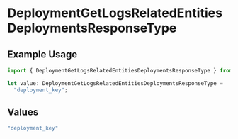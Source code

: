 # DeploymentGetLogsRelatedEntitiesDeploymentsResponseType

## Example Usage

```typescript
import { DeploymentGetLogsRelatedEntitiesDeploymentsResponseType } from "@orq-ai/node/models/operations";

let value: DeploymentGetLogsRelatedEntitiesDeploymentsResponseType =
  "deployment_key";
```

## Values

```typescript
"deployment_key"
```